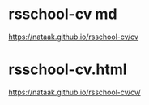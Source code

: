 # rsschool-cv md
https://nataak.github.io/rsschool-cv/cv

# rsschool-cv.html
https://nataak.github.io/rsschool-cv/cv/
